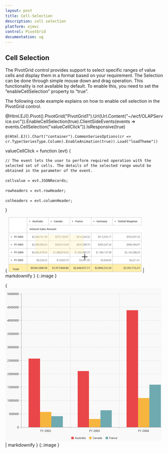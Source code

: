 ```yaml
---
layout: post
title: Cell-Selection
description: cell selection
platform: ejmvc
control: PivotGrid
documentation: ug
---
```


## Cell Selection

The PivotGrid control provides support to select specific ranges of value cells and display them in a format based on your requirement. The Selection can be done through simple mouse down and drag operation. This functionality is not available by default. To enable this, you need to set the “enableCellSelection” property to “true”.

The following code example explains on how to enable cell selection in the PivotGrid control.

@Html.EJ().Pivot().PivotGrid("PivotGrid1").Url(Url.Content("~/wcf/OLAPService.svc")).EnableCellSelection(true).ClientSideEvents(events => events.CellSelection("valueCellClick")).IsResponsive(true)

    @(Html.EJ().Chart("container").CommonSeriesOptions(cr => cr.Type(SeriesType.Column).EnableAnimation(true)).Load("loadTheme"))



valueCellClick = function (evt) {

    // The event lets the user to perform required operation with the selected set of cells. The details of the selected range would be obtained in the parameter of the event.

    cellvalue = evt.JSONRecords;

    rowheaders = evt.rowHeader;

    colheaders = evt.columnHeader;

}



{ ![C:/Users/labuser/Desktop/CellSelectionmvc.png](Cell-Selection_images/Cell-Selection_img1.png) | markdownify }
{:.image }


{ ![C:/Users/labuser/Desktop/chart series.png](Cell-Selection_images/Cell-Selection_img2.png) | markdownify }
{:.image }




